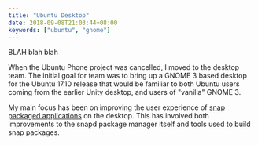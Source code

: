 ```yaml
---
title: "Ubuntu Desktop"
date: 2018-09-08T21:03:44+08:00
keywords: ["ubuntu", "gnome"]
---
```


BLAH blah blah

When the Ubuntu Phone project was cancelled, I moved to the desktop
team.  The initial goal for team was to bring up a GNOME 3 based
desktop for the Ubuntu 17.10 release that would be familiar to both
Ubuntu users coming from the earlier Unity desktop, and users of
"vanilla" GNOME 3.

<!--more-->

My main focus has been on improving the user experience of [snap
packaged applications](https://snapcraft.io) on the desktop.  This has
involved both improvements to the snapd package manager itself and
tools used to build snap packages.

